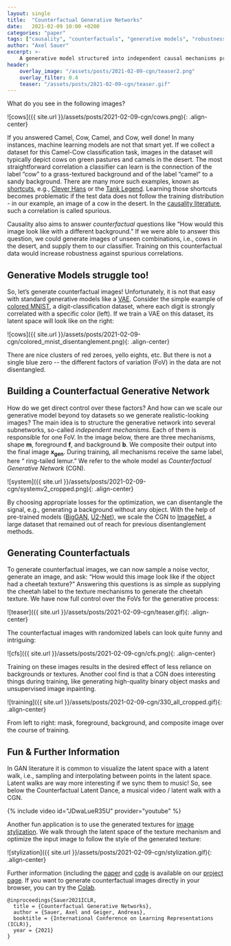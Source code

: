 ```yaml
---
layout: single
title:  "Counterfactual Generative Networks"
date:   2021-02-09 10:00 +0200
categories: "paper"
tags: ["causality", "counterfactuals", "generative models", "robustness", "image classification", "data augmentation"]
author: "Axel Sauer"
excerpt: >-
    A generative model structured into independent causal mechanisms produces images for training invariant classifiers.
header:
    overlay_image: "/assets/posts/2021-02-09-cgn/teaser2.png"
    overlay_filter: 0.4
    teaser: "/assets/posts/2021-02-09-cgn/teaser.gif"
---
```


What do you see in the following images?

![cows]({{ site.url }}/assets/posts/2021-02-09-cgn/cows.png){: .align-center}

If you answered Camel, Cow, Camel, and Cow, well done! In many instances, machine learning models are not that smart yet. If we collect a dataset for this Camel-Cow classification task, images in the dataset will typically depict cows on green pastures and camels in the desert. The most straightforward correlation a classifier can learn is the connection of the label “cow” to a grass-textured background and of the label “camel” to a sandy background. There are many more such examples, known as [shortcuts](https://thegradient.pub/shortcuts-neural-networks-love-to-cheat/), e.g., [Clever Hans](https://en.wikipedia.org/wiki/Clever_Hans) or the [Tank Legend](https://www.gwern.net/Tanks). Learning those shortcuts becomes problematic if the test data does not follow the training distribution - in our example, an image of a cow in the desert. In the [causality literature](https://philpapers.org/rec/PEACMR), such a correlation is called spurious.

Causality also aims to answer _counterfactual_ questions like “How would this image look like with a different background.” If we were able to answer this question, we could generate images of unseen combinations, i.e., cows in the desert, and supply them to our classifier. Training on this counterfactual data would increase robustness against spurious correlations.

## Generative Models struggle too!

So, let’s generate counterfactual images! Unfortunately, it is not that easy with standard generative models like a [VAE](https://arxiv.org/abs/1606.05908). Consider the simple example of [colored MNIST](https://arxiv.org/abs/1812.10352), a digit-classification dataset, where each digit is strongly correlated with a specific color (left). If we train a VAE on this dataset, its latent space will look like on the right:

![cows]({{ site.url }}/assets/posts/2021-02-09-cgn/colored_mnist_disentanglement.png){: .align-center}

There are nice clusters of red zeroes, yello eights, etc. But there is not a single blue zero -- the different factors of variation (FoV) in the data are not disentangled.

## Building a Counterfactual Generative Network

How do we get direct control over these factors? And how can we scale our generative model beyond toy datasets so we
generate realistic-looking images? The main idea is to structure the generative network into several subnetworks,
so-called _independent mechanisms_.  Each of them is responsible for one FoV. In the image below, there are three
mechanisms, shape $\mathbf{m}$, foreground $\mathbf{f}$, and background $\mathbf{b}$. We composite their output into the final image $\mathbf{x_{gen}}$. During training, all mechanisms receive the same label, here “ ring-tailed lemur.” We refer to the whole model as _Counterfactual Generative Network_ (CGN).

![system]({{ site.url }}/assets/posts/2021-02-09-cgn/systemv2_cropped.png){: .align-center}

By choosing appropriate losses for the optimization, we can disentangle the signal, e.g., generating a background
without any object. With the help of pre-trained models ([BigGAN](https://arxiv.org/abs/1809.11096), [U2-Net](https://arxiv.org/abs/2005.09007)), we scale the CGN to [ImageNet](http://www.image-net.org/), a large dataset that remained out of reach for previous disentanglement methods.

## Generating Counterfactuals

To generate counterfactual images, we can now sample a noise vector, generate an image, and ask: “How would this image look like if the object had a cheetah texture?” Answering this questions is as simple as supplying the cheetah label to the texture mechanisms to generate the cheetah texture. We have now full control over the FoVs for the generative process:

![teaser]({{ site.url }}/assets/posts/2021-02-09-cgn/teaser.gif){: .align-center}

The counterfactual images with randomized labels can look quite funny and intriguing:

![cfs]({{ site.url }}/assets/posts/2021-02-09-cgn/cfs.png){: .align-center}

Training on these images results in the desired effect of less reliance on backgrounds or textures. Another cool find is that a CGN does interesting things during training, like generating high-quality binary object masks and unsupervised image inpainting.

![training]({{ site.url }}/assets/posts/2021-02-09-cgn/330_all_cropped.gif){: .align-center}

From left to right: mask, foreground, background, and composite image over the course of training.

## Fun & Further Information

In GAN literature it is common to visualize the latent space with a latent walk, i.e., sampling and interpolating
between points in the latent space. Latent walks are way more interesting if we sync them to music! So, see below the
Counterfactual Latent Dance, a musical video / latent walk with a CGN.

{% include video id="JDwaLueR35U" provider="youtube" %}

Another fun application is to use the generated textures for [image stylization](https://en.wikipedia.org/wiki/Neural_Style_Transfer). We walk through the latent space of the texture mechanism and optimize the input image to follow the style of the generated texture:

![stylization]({{ site.url }}/assets/posts/2021-02-09-cgn/stylization.gif){: .align-center}

Further information (including the [paper](http://www.cvlibs.net/publications/Sauer2021ICLR.pdf) and [code](https://github.com/autonomousvision/counterfactual_generative_networks) is available on our [project page](https://sites.google.com/view/counterfactual-generation/home). If you want to generate counterfactual images directly in your browser, you can try the [Colab](https://colab.research.google.com/gist/xl-sr/ad93d3918e456fd4cd4aabdcaad87148/generating_counterfactuals.ipynb).

    @inproceedings{Sauer2021ICLR,
      title = {Counterfactual Generative Networks},
      author = {Sauer, Axel and Geiger, Andreas},
      booktitle = {International Conference on Learning Representations (ICLR)},
      year = {2021}
    }
